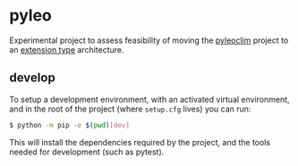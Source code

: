 # pyleo

Experimental project to assess feasibility of moving the
[pyleoclim](https://github.com/LinkedEarth/Pyleoclim_util) project to an
[extension type](https://pandas.pydata.org/pandas-docs/stable/development/extending.html#extension-types)
architecture.

## develop

To setup a development environment, with an activated virtual environment,
and in the root of the project (where `setup.cfg` lives) you can run:

```bash
$ python -m pip -e $(pwd)[dev]
```

This will install the dependencies required by the project, and the tools
needed for development (such as pytest).
